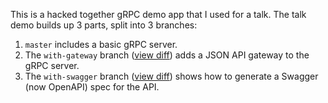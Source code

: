 This is a hacked together gRPC demo app that I used for a talk. The talk demo builds up 3 parts, split into 3 branches:

1. `master` includes a basic gRPC server.
2. The `with-gateway` branch ([view diff](https://github.com/theRealWardo/grpc-demo/compare/with-gateway)) adds a JSON API gateway to the gRPC server.
3. The `with-swagger` branch ([view diff](https://github.com/theRealWardo/grpc-demo/compare/with-gateway...with-swagger)) shows how to generate a Swagger (now OpenAPI) spec for the API.
